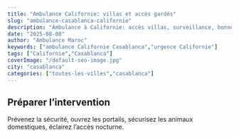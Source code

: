 ```yaml
---
title: "Ambulance Californie: villas et accès gardés"
slug: "ambulance-casablanca-californie"
description: "Ambulance à Californie: accès villas, surveillance, bonnes pratiques pour accélérer l’intervention."
date: "2025-08-08"
author: "Ambulance Maroc"
keywords: ["ambulance Californie Casablanca","urgence Californie"]
tags: ["Californie","Casablanca"]
coverImage: "/default-seo-image.jpg"
city: "casablanca"
categories: ["toutes-les-villes","casablanca"]
---
```


## Préparer l’intervention

Prévenez la sécurité, ouvrez les portails, sécurisez les animaux domestiques, éclairez l’accès nocturne.
